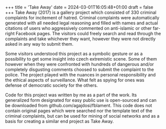 +++
title = 'Take Away'
date = 2024-03-01T16:05:48+01:00
draft = false
+++
Take Away (2017) is a gallery project which consisted of 330 criminal complaints for incitement of hatred.
Criminal complaints were automatically generated with all needed legal reasoning and filled with names and actual citations of users who aggressively commented on anti-islamic or other far-right Facebook pages.
The visitors could freely search and read through the complaints and take whichever they want, however they were not directly asked in any way to submit them.

Some visitors understood this project as a symbolic gesture or as a possibility to get some insight into czech extremistic scene.
Some of them however when they were confronted with hundreds of dangerous and/or completely disgusting comments choosed to submit the complaint to the police.
The project played with the nuances in personal responsibility and the ethical aspects of surveillance.
What felt as spying for ones was defense of democratic society for the others.

Code for this project was written by me as a part of the work.
Its generalized form designated for easy public use is open-sourced and can be downloaded from github.com/agajdosi/fblament.
This code does not contain original pages which were searched nor the template text of the criminal complaints, but can be used for mining of social networks and as a basis for creating a similar end project as Take Away.